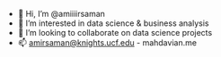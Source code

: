 - 👋 Hi, I’m @amiiiirsaman
- 👀 I’m interested in data science & business analysis
- 💞️ I’m looking to collaborate on data science projects
- 📫 amirsaman@knights.ucf.edu - mahdavian.me

<!---
amiiiirsaman/amiiiirsaman is a ✨ special ✨ repository because its `README.md` (this file) appears on your GitHub profile.
You can click the Preview link to take a look at your changes.
--->
